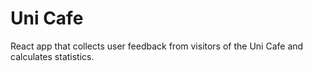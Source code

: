 # Uni Cafe

React app that collects user feedback from visitors of the Uni Cafe and calculates statistics.
